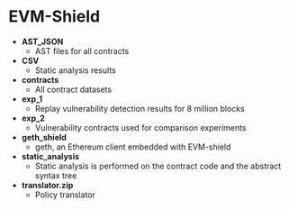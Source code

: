 # EVM-Shield

- **AST_JSON**
  - AST files for all contracts
- **CSV**
  - Static analysis results
- **contracts**
  - All contract datasets
- **exp_1**
  - Replay vulnerability detection results for 8 million blocks
- **exp_2**
  - Vulnerability contracts used for comparison experiments
- **geth_shield**
  - geth, an Ethereum client embedded with EVM-shield
- **static_analysis**
  - Static analysis is performed on the contract code and the abstract syntax tree
- **translator.zip**
  - Policy translator

